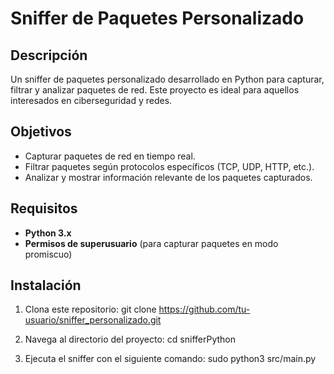 # Sniffer de Paquetes Personalizado

## Descripción
Un sniffer de paquetes personalizado desarrollado en Python para capturar, filtrar y analizar paquetes de red. Este proyecto es ideal para aquellos interesados en ciberseguridad y redes.

## Objetivos
- Capturar paquetes de red en tiempo real.
- Filtrar paquetes según protocolos específicos (TCP, UDP, HTTP, etc.).
- Analizar y mostrar información relevante de los paquetes capturados.

## Requisitos
- **Python 3.x**
- **Permisos de superusuario** (para capturar paquetes en modo promiscuo)

## Instalación
1. Clona este repositorio:
git clone https://github.com/tu-usuario/sniffer_personalizado.git

2. Navega al directorio del proyecto:
cd snifferPython

3. Ejecuta el sniffer con el siguiente comando:
sudo python3 src/main.py
